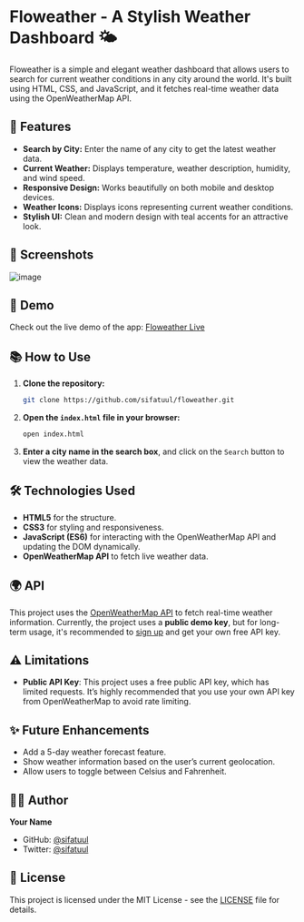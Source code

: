 
# Floweather - A Stylish Weather Dashboard 🌤

Floweather is a simple and elegant weather dashboard that allows users to search for current weather conditions in any city around the world. It's built using HTML, CSS, and JavaScript, and it fetches real-time weather data using the OpenWeatherMap API.

## 🌟 Features

- **Search by City:** Enter the name of any city to get the latest weather data.
- **Current Weather:** Displays temperature, weather description, humidity, and wind speed.
- **Responsive Design:** Works beautifully on both mobile and desktop devices.
- **Weather Icons:** Displays icons representing current weather conditions.
- **Stylish UI:** Clean and modern design with teal accents for an attractive look.

## 📸 Screenshots

![image](https://github.com/user-attachments/assets/99530e43-c23c-46e9-8a99-a7d00ab47a0b)


## 🚀 Demo

Check out the live demo of the app: [Floweather Live](https://Floweather.com)

## 📚 How to Use

1. **Clone the repository:**
   ```bash
   git clone https://github.com/sifatuul/floweather.git
   ```
2. **Open the `index.html` file in your browser:**
   ```bash
   open index.html
   ```

3. **Enter a city name in the search box**, and click on the `Search` button to view the weather data.

## 🛠 Technologies Used

- **HTML5** for the structure.
- **CSS3** for styling and responsiveness.
- **JavaScript (ES6)** for interacting with the OpenWeatherMap API and updating the DOM dynamically.
- **OpenWeatherMap API** to fetch live weather data.

## 🌍 API

This project uses the [OpenWeatherMap API](https://openweathermap.org/) to fetch real-time weather information. Currently, the project uses a **public demo key**, but for long-term usage, it's recommended to [sign up](https://openweathermap.org/) and get your own free API key.

## ⚠️ Limitations

- **Public API Key**: This project uses a free public API key, which has limited requests. It’s highly recommended that you use your own API key from OpenWeatherMap to avoid rate limiting.

## ✨ Future Enhancements

- Add a 5-day weather forecast feature.
- Show weather information based on the user’s current geolocation.
- Allow users to toggle between Celsius and Fahrenheit.

## 👨‍💻 Author

**Your Name**  
- GitHub: [@sifatuul](https://github.com/sifatuul)
- Twitter: [@sifatuul](https://twitter.com/sifatuul)

## 📄 License

This project is licensed under the MIT License - see the [LICENSE](LICENSE) file for details.
